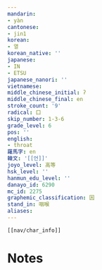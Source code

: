 ```yaml
---
mandarin:
- yàn
cantonese:
- jin1
korean:
- 열
korean_native: ''
japanese:
- IN
- ETSU
japanese_nanori: ''
vietnamese:
middle_chinese_initial: ʔ
middle_chinese_final: en
stroke_count: '9'
radical: 口
skip_number: 1-3-6
grade_level: 6
pos: ''
english:
- throat
羅馬字: en
韓文: '[[언]]'
joyo_level: 高等
hsk_level: ''
hanmun_edu_level: ''
danayo_id: 6290
mc_id: 2275
graphemic_classification: 因
stand_in: 咽喉
aliases:
---
```

```meta-bind-embed
[[nav/char_info]]
```

# Notes
